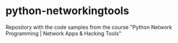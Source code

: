 # python-networkingtools

Repository with the code samples from the course "Python Network Programming | Network Apps & Hacking Tools"
